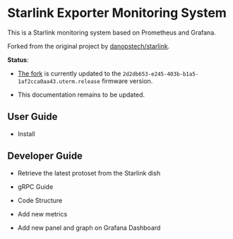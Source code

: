 # Starlink Exporter Monitoring System

This is a Starlink monitoring system based on Prometheus and Grafana. 

Forked from the original project by [danopstech/starlink](https://github.com/danopstech/starlink).

**Status**: 

* [The fork](https://github.com/clarkzjw/starlink_exporter) is currently updated to the `2d2db653-e245-403b-b1a5-1af2cca0aa43.uterm.release` firmware version.

* This documentation remains to be updated.

## User Guide

* Install

## Developer Guide

* Retrieve the latest protoset from the Starlink dish

* gRPC Guide

* Code Structure

* Add new metrics

* Add new panel and graph on Grafana Dashboard
